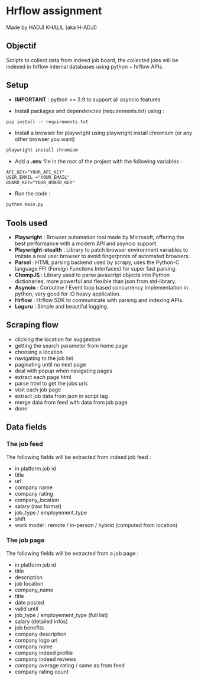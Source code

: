 # Hrflow assignment
<!-- ADD GITHUB URL -->
Made by HADJI KHALIL (aka H-ADJI)

## Objectif

Scripts to collect data from indeed job board, the collected jobs will be indexed in hrflow internal databases using python + hrflow APIs.

## Setup

- **IMPORTANT** : python >= 3.9 to support all asyncio features

- Install packages and dependencies (requirements.txt) using :

```sh
pip install -r requirements.txt
```

- Install a browser for playwright using playwright install chromium (or any other browser you want)

```sh
playwright install chromium
```

- Add a  **.env**  file in the root of the project with the following variables :

```dosini
API_KEY="YOUR_API_KEY"
USER_EMAIL ="YOUR_EMAIL"
BOARD_KEY="YOUR_BOARD_KEY"
```

- Run the code :

```sh
python main.py
```

## Tools used

- **Playwright** : Browser automation tool made by Microsoft, offering the best performance with a modern API and asyncio support.
- **Playwright-stealth** : Library to patch browser environment variables to imitate a real user browser to avoid fingerprints of automated browsers.
- **Parsel** : HTML parsing backend used by scrapy, uses the Python-C language FFI (Foreign Functions Interfaces) for super fast parsing.
- **ChompJS**  : Library used to parse javascript objects into Python dictionaries, more powerful and flexible than json from std-library.
- **Asyncio** : Coroutine / Event loop based concurrency implementation in python, very good for IO heavy application.
- **Hrflow** : Hrflow SDK to communicate with parsing and indexing APIs.
- **Loguru** : Simple and beautiful logging.

## Scraping flow

- clicking the location for suggestion
- getting the search parameter from home page
- choosing a location
- navigating to the job list
- paginating until no next page
- deal with popup when navigating pages
- extract each page html
- parse html to get the jobs urls
- visit each job page
- extract job data from json in script tag
- merge data from feed with data from job page
- done

## Data fields

### The job feed

The following fields will be extracted from indeed job feed :

- in platform job id
- title
- url
- company name
- company rating
- company_location
- salary (raw format)
- job_type / employement_type
- shift
- work model : remote / in-person / hybrid (computed from location)

### The job page

The following fields will be extracted from a job page :

- in platform job id
- title
- description
- job location
- company_name
- title
- date posted
- valid until
- job_type / employement_type (full list)
- salary (detailed infos)
- job benefits
- company description
- company logo url
- company name
- company indeed profile
- company indeed reviews
- company average rating / same as from feed
- company rating count
